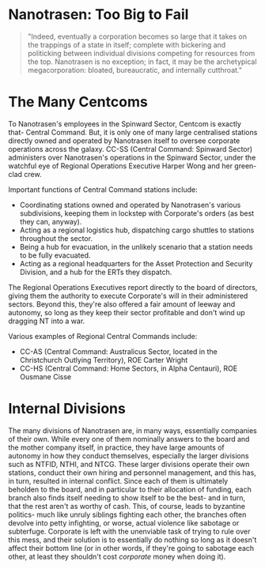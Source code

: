 # Nanotrasen: Too Big to Fail

> "Indeed, eventually a corporation becomes so large that it takes on the trappings of a state in itself; complete with bickering and politicking between individual divisions competing for resources from the top. Nanotrasen is no exception; in fact, it may be the archetypical megacorporation: bloated, bureaucratic, and internally cutthroat."

# The Many Centcoms
To Nanotrasen's employees in the Spinward Sector, Centcom is exactly that- Central Command. But, it is only one of many large centralised stations directly owned and operated by Nanotrasen itself to oversee corporate operations across the galaxy. CC-SS (Central Command: Spinward Sector) administers over Nanotrasen's operations in the Spinward Sector, under the watchful eye of Regional Operations Executive Harper Wong and her green-clad crew.

Important functions of Central Command stations include:
- Coordinating stations owned and operated by Nanotrasen's various subdivisions, keeping them in lockstep with Corporate's orders (as best they can, anyway).
- Acting as a regional logistics hub, dispatching cargo shuttles to stations throughout the sector.
- Being a hub for evacuation, in the unlikely scenario that a station needs to be fully evacuated.
- Acting as a regional headquarters for the Asset Protection and Security Division, and a hub for the ERTs they dispatch.

The Regional Operations Executives report directly to the board of directors, giving them the authority to execute Corporate's will in their administered sectors. Beyond this, they're also offered a fair amount of leeway and autonomy, so long as they keep their sector profitable and don't wind up dragging NT into a war.

Various examples of Regional Central Commands include:
- CC-AS (Central Command: Australicus Sector, located in the Christchurch Outlying Territory), ROE Carter Wright
- CC-HS (Central Command: Home Sectors, in Alpha Centauri), ROE Ousmane Cisse

# Internal Divisions
The many divisions of Nanotrasen are, in many ways, essentially companies of their own. While every one of them nominally answers to the board and the mother company itself, in practice, they have large amounts of autonomy in how they conduct themselves, especially the larger divisions such as NTFID, NTHI, and NTCG. These larger divisions operate their own stations, conduct their own hiring and personnel management, and this has, in turn, resulted in internal conflict. Since each of them is ultimately beholden to the board, and in particular to their allocation of funding, each branch also finds itself needing to show itself to be the best- and in turn, that the rest aren't as worthy of cash. This, of course, leads to byzantine politics- much like unruly siblings fighting each other, the branches often devolve into petty infighting, or worse, actual violence like sabotage or subterfuge. Corporate is left with the unenviable task of trying to rule over this mess, and their solution is to essentially do nothing so long as it doesn't affect their bottom line (or in other words, if they're going to sabotage each other, at least they shouldn't cost *corporate* money when doing it).